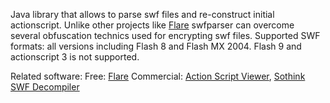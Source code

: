 Java library that allows to parse swf files and re-construct initial actionscript. Unlike other projects like [Flare](http://www.nowrap.de/flare.html) swfparser can overcome several obfuscation technics used for encrypting swf files. Supported SWF formats: all versions including Flash 8 and Flash MX 2004. Flash 9 and actionscript 3 is not supported.

Related software:
Free: [Flare](http://www.nowrap.de/flare.html)
Commercial: [Action Script Viewer](http://buraks.com/asv/),  [Sothink SWF Decompiler](http://www.srctec.com/flashdecompiler/)